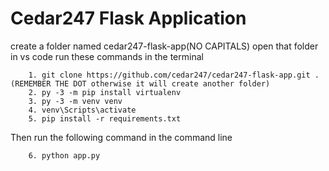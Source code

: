 # Cedar247 Flask Application


create a folder named cedar247-flask-app(NO CAPITALS)
open that folder in vs code
run these commands in the terminal

```
    1. git clone https://github.com/cedar247/cedar247-flask-app.git . (REMEMBER THE DOT otherwise it will create another folder)
    2. py -3 -m pip install virtualenv
    3. py -3 -m venv venv
    4. venv\Scripts\activate
    5. pip install -r requirements.txt
```

Then run the following command in the command line

```
    6. python app.py
```
